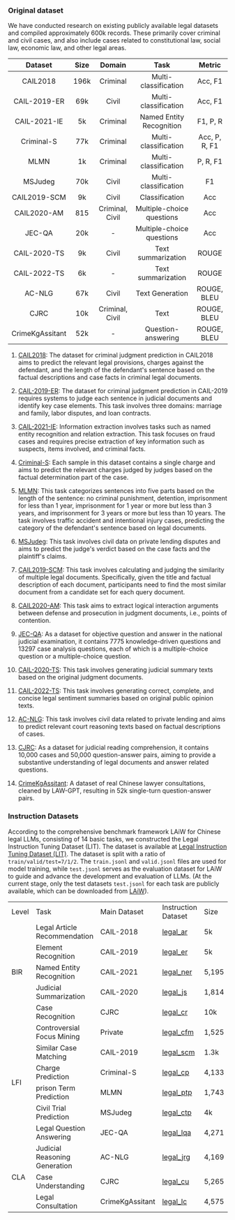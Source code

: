 ### Original dataset

We have conducted research on existing publicly available legal datasets and compiled approximately 600k records. These primarily cover criminal and civil cases, and also include cases related to constitutional law, social law, economic law, and other legal areas.

|        Dataset        | Size | Domain |  Task   |    Metric      |
|:---------------------------:|:-----:|:----:|:-------:|:--------------:|
|       CAIL2018        |   196k   |   Criminal  |  Multi-classification  |     Acc, F1      |
|     CAIL-2019-ER      |      69k  |  Civil  |  Multi-classification  |   Acc, F1    |
|     CAIL-2021-IE      |     5k |   Criminal  | Named Entity Recognition  |    F1, P, R    |
| Criminal-S            |   77k   |  Criminal  | Multi-classification  | Acc, P, R, F1  |
| MLMN                  |   1k  |   Criminal  |   Multi-classification   |    P, R, F1    |
| MSJudeg               |   70k |   Civil  |   Multi-classification   | F1  |
|        CAIL2019-SCM   |    9k  |   Civil  |   Classification   |      Acc       |
| CAIL2020-AM           |  815  |   Criminal, Civil |   Multiple-choice questions   |      Acc       |
|           JEC-QA      |  20k |  -  |   Multiple-choice questions   |      Acc       |
| CAIL-2020-TS          |   9k  |   Civil  |  Text summarization  |     ROUGE      |
| CAIL-2022-TS          |   6k  |   -   |  Text summarization   |     ROUGE      |
|          AC-NLG       |   67k  |  Civil  |  Text Generation   |     ROUGE, BLEU      |
|            CJRC       |   10k  |   Criminal, Civil  |   Text    |       ROUGE, BLEU       |
|  CrimeKgAssitant      |   52k |  - | Question-answering | ROUGE, BLEU |

1. [CAIL2018](https://github.com/thunlp/CAIL): The dataset for criminal judgment prediction in CAIL2018 aims to predict the relevant legal provisions, charges against the defendant, and the length of the defendant's sentence based on the factual descriptions and case facts in criminal legal documents.

2. [CAIL-2019-ER](https://github.com/china-ai-law-challenge/CAIL2019): The dataset for criminal judgment prediction in CAIL-2019 requires systems to judge each sentence in judicial documents and identify key case elements. This task involves three domains: marriage and family, labor disputes, and loan contracts.

3. [CAIL-2021-IE](https://github.com/isLouisHsu/CAIL2021-information-extraction/tree/master): Information extraction involves tasks such as named entity recognition and relation extraction. This task focuses on fraud cases and requires precise extraction of key information such as suspects, items involved, and criminal facts.

4. [Criminal-S](https://github.com/thunlp/attribute_charge): Each sample in this dataset contains a single charge and aims to predict the relevant charges judged by judges based on the factual determination part of the case.

5. [MLMN](https://github.com/gjdnju/MLMN): This task categorizes sentences into five parts based on the length of the sentence: no criminal punishment, detention, imprisonment for less than 1 year, imprisonment for 1 year or more but less than 3 years, and imprisonment for 3 years or more but less than 10 years. The task involves traffic accident and intentional injury cases, predicting the category of the defendant's sentence based on legal documents.

6. [MSJudeg](https://github.com/mly-nlp/LJP-MSJudge): This task involves civil data on private lending disputes and aims to predict the judge's verdict based on the case facts and the plaintiff's claims.

7. [CAIL2019-SCM](https://github.com/china-ai-law-challenge/CAIL2019/tree/master/scm): This task involves calculating and judging the similarity of multiple legal documents. Specifically, given the title and factual description of each document, participants need to find the most similar document from a candidate set for each query document.

8. [CAIL2020-AM](https://github.com/china-ai-law-challenge/CAIL2020/tree/master/lbwj): This task aims to extract logical interaction arguments between defense and prosecution in judgment documents, i.e., points of contention.

9. [JEC-QA](https://jecqa.thunlp.org/): As a dataset for objective question and answer in the national judicial examination, it contains 7775 knowledge-driven questions and 13297 case analysis questions, each of which is a multiple-choice question or a multiple-choice question.

10. [CAIL-2020-TS](http://cail.cipsc.org.cn/task_summit.html?raceID=1&cail_tag=2020): This task involves generating judicial summary texts based on the original judgment documents.

11. [CAIL-2022-TS](https://github.com/china-ai-law-challenge/CAIL2022/tree/main/sfzy): This task involves generating correct, complete, and concise legal sentiment summaries based on original public opinion texts.

12. [AC-NLG](https://github.com/wuyiquan/AC-NLG): This task involves civil data related to private lending and aims to predict relevant court reasoning texts based on factual descriptions of cases.

13. [CJRC](https://github.com/china-ai-law-challenge/CAIL2019/tree/master): As a dataset for judicial reading comprehension, it contains 10,000 cases and 50,000 question-answer pairs, aiming to provide a substantive understanding of legal documents and answer related questions.

14. [CrimeKgAssitant](https://github.com/liuhuanyong/CrimeKgAssitant): A dataset of real Chinese lawyer consultations, cleaned by LAW-GPT, resulting in 52k single-turn question-answer pairs.

### Instruction Datasets

According to the comprehensive benchmark framework LAiW for Chinese legal LLMs, consisting of 14 basic tasks, we constructed the Legal Instruction Tuning Dataset (LIT). The dataset is available at [Legal Instruction Tuning Dataset (LIT)](https://huggingface.co/datasets/daishen/LIT). The dataset is split with a ratio of `train/valid/test=7/1/2`. The `train.jsonl` and `valid.jsonl` files are used for model training, while `test.jsonl` serves as the evaluation dataset for LAiW to guide and advance the development and evaluation of LLMs. (At the current stage, only the test datasets `test.jsonl` for each task are publicly available, which can be downloaded from [LAiW](https://github.com/Dai-shen/LAiW)).

<table>

  <tr>
    <td>Level</td>
    <td>Task</td>
    <td>Main Dataset</td>
    <td>Instruction Dataset</td>
    <td>Size</td>
    <td>Type</td>
  </tr>

  <tr>
    <td rowspan="5">BIR</td>
    <td>Legal Article Recommendation</td>
    <td>CAIL-2018</td>
    <td><a href="https://huggingface.co/datasets/daishen/LIT/tree/main/legal_ar">legal_ar</a></td>
    <td>5k</td>
    <td>Classification</td>
  </tr>
  <tr>
    <td>Element Recognition</td>
    <td>CAIL-2019</td>
    <td><a href="https://huggingface.co/datasets/daishen/LIT/tree/main/legal_er">legal_er</a></td>
    <td>5k</td>
    <td>Classification</td>
  </tr>
  <tr>
    <td>Named Entity Recognition</td>
    <td>CAIL-2021</td>
    <td><a href="https://huggingface.co/datasets/daishen/LIT/tree/main/legal_ner">legal_ner</a></td>
    <td>5,195</td>
    <td>Named Entity Recognition</td>
  </tr>
  <tr>
    <td>Judicial Summarization</td>
    <td>CAIL-2020</td>
    <td><a href="https://huggingface.co/datasets/daishen/LIT/tree/main/legal_js">legal_js</a></td>
    <td>1,814</td>
    <td>Text Generation</td>
  </tr>
  <tr>
    <td>Case Recognition</td>
    <td>CJRC</td>
    <td><a href="https://huggingface.co/datasets/daishen/LIT/tree/main/legal_cr">legal_cr</a></td>
    <td>10k</td>
    <td>Classification</td>
  </tr>
  <tr>
    <td rowspan="6">LFI</td>
    <td>Controversial Focus Mining</td>
    <td>Private</td>
    <td><a href="https://huggingface.co/datasets/daishen/LIT/tree/main/legal_cfm">legal_cfm</a></td>
    <td>1,525</td>
    <td>Classification</td>
  </tr>
  <tr>
    <td>Similar Case Matching</td>
    <td>CAIL-2019</td>
    <td><a href="https://huggingface.co/datasets/daishen/LIT/tree/main/legal_scm">legal_scm</a></td>
    <td>1.3k</td>
    <td>Classification</td>
  </tr>
  <tr>
    <td>Charge Prediction</td>
    <td>Criminal-S</td>
    <td><a href="https://huggingface.co/datasets/daishen/LIT/tree/main/legal_cp">legal_cp</a></td>
    <td>4,133</td>
    <td>Classification</td>
  </tr>
  <tr>
    <td>prison Term Prediction</td>
    <td>MLMN</td>
    <td><a href="https://huggingface.co/datasets/daishen/LIT/tree/main/legal_ptp">legal_ptp</a></td>
    <td>1,743</td>
    <td>Classification</td>
  </tr>
  <tr>
    <td>Civil Trial Prediction</td>
    <td>MSJudeg</td>
    <td><a href="https://huggingface.co/datasets/daishen/LIT/tree/main/legal_ctp">legal_ctp</a></td>
    <td>4k</td>
    <td>Classification</td>
  </tr>
  <tr>
    <td>Legal Question Answering</td>
    <td>JEC-QA</td>
    <td><a href="https://huggingface.co/datasets/daishen/LIT/tree/main/legal_lqa">legal_lqa</a></td>
    <td>4,271</td>
    <td>Classificationn</td>
  </tr>

  <tr>
    <td rowspan="3">CLA</td>
    <td>Judicial Reasoning Generation</td>
    <td>AC-NLG</td>
    <td><a href="https://huggingface.co/datasets/daishen/LIT/tree/main/legal_jrg">legal_jrg</a></td>
    <td>4,169</td>
    <td>Text Generation</td>
  </tr>
  <tr>
    <td>Case Understanding</td>
    <td>CJRC</td>
    <td><a href="https://huggingface.co/datasets/daishen/LIT/tree/main/legal_cu">legal_cu</a></td>
    <td>5,265</td>
    <td>Text Generation</td>
  </tr>
  <tr>
    <td>Legal Consultation</td>
    <td>CrimeKgAssitant</td>
    <td><a href="https://huggingface.co/datasets/daishen/LIT/tree/main/legal_lc">legal_lc</a></td>
    <td>4,575</td>
    <td>Text Generation</td>
  </tr>

</table>
